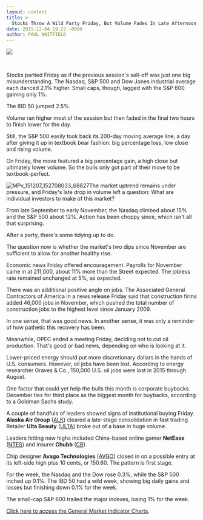 ```yaml
---
layout: content
title: >-
  Stocks Throw A Wild Party Friday, But Volume Fades In Late Afternoon
date: 2015-12-04 19:22 -0800
author: PAUL WHITFIELD
---
```






![](https://www.investors.com/wp-content/themes/ibd/dist/images/ibd-placeholder.png)









 


Stocks partied Friday as if the previous session's sell-off was just one big misunderstanding. The Nasdaq, S&P 500 and Dow Jones industrial average each danced 2.1% higher. Small caps, though, lagged with the S&P 600 gaining only 1%.


The IBD 50 jumped 2.5%.


Volume ran higher most of the session but then faded in the final two hours to finish lower for the day.


Still, the S&P 500 easily took back its 200-day moving average line, a day after giving it up in textbook bear fashion: big percentage loss, low close and rising volume.


On Friday, the move featured a big percentage gain, a high close but ultimately lower volume. So the bulls only got part of their move to be textbook-perfect.


![MPv_151207_152708033_68827](http://ibdcmsprod10/wp-content/uploads/2015/12/MPv_151207_152708033_68827-123x300.png)The market uptrend remains under pressure, and Friday's late drop in volume left a question: What are individual investors to make of this market?


From late September to early November, the Nasdaq climbed about 15% and the S&P 500 about 12%. Action has been choppy since, which isn't all that surprising.


After a party, there's some tidying up to do.


The question now is whether the market's two dips since November are sufficient to allow for another healthy rise.


Economic news Friday offered encouragement. Payrolls for November came in at 211,000, about 11% more than the Street expected. The jobless rate remained unchanged at 5%, as expected.


There was an additional positive angle on jobs. The Associated General Contractors of America in a news release Friday said that construction firms added 46,000 jobs in November, which pushed the total number of construction jobs to the highest level since January 2009.


In one sense, that was good news. In another sense, it was only a reminder of how pathetic this recovery has been.


Meanwhile, OPEC ended a meeting Friday, deciding not to cut oil production. That's good or bad news, depending on who is looking at it.


Lower-priced energy should put more discretionary dollars in the hands of U.S. consumers. However, oil jobs have been lost. According to energy researcher Graves & Co., 150,000 U.S. oil jobs were lost in 2015 through August.


One factor that could yet help the bulls this month is corporate buybacks. December ties for third place as the biggest month for buybacks, according to a Goldman Sachs study.


A couple of handfuls of leaders showed signs of institutional buying Friday. **Alaska Air Group** ([ALK](https://research.investors.com/quote.aspx?symbol=ALK)) cleared a late-stage consolidation in fast trading. Retailer **Ulta Beauty** ([ULTA](https://research.investors.com/quote.aspx?symbol=ULTA)) broke out of a base in huge volume.


Leaders hitting new highs included China-based online gamer **NetEase** ([NTES](https://research.investors.com/quote.aspx?symbol=NTES)) and insurer **Chubb** ([CB](https://research.investors.com/quote.aspx?symbol=CB)).


Chip designer **Avago Technologies** ([AVGO](https://research.investors.com/quote.aspx?symbol=AVGO)) closed in on a possible entry at its left-side high plus 10 cents, or 150.60. The pattern is first stage.


For the week, the Nasdaq and the Dow rose 0.3%, while the S&P 500 inched up 0.1%. The IBD 50 had a wild week, showing big daily gains and losses but finishing down 0.1% for the week.


The small-cap S&P 600 trailed the major indexes, losing 1% for the week.


[Click here to access the General Market Indicator Charts](https://www.investors.com/pdf/GMI_120715.pdf).





